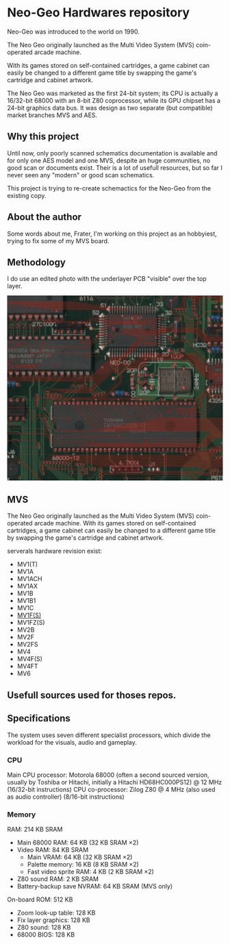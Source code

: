 # Neo-Geo Hardwares repository

Neo-Geo was introduced to the world on 1990.

The Neo Geo originally launched as the Multi Video System (MVS) coin-operated arcade machine.

With its games stored on self-contained cartridges, a game cabinet can easily be changed to a different game title by swapping the game's cartridge and cabinet artwork.

The Neo Geo was marketed as the first 24-bit system; its CPU is actually a 16/32-bit 68000 with an 8-bit Z80 coprocessor, while its GPU chipset has a 24-bit graphics data bus.
It was design as two separate (but compatible) market branches MVS and AES.

## Why this project

Until now, only poorly scanned schematics documentation is available and for only one AES model and one MVS, despite an huge communities, no good scan or documents exist.
Their is a lot of usefull resources, but so far I never seen any "modern" or good scan schematics.

This project is trying to re-create schemactics for the Neo-Geo from the existing copy.

## About the author

Some words about me, Frater, I'm working on this project as an hobbyiest, trying to fix some of my MVS board.

## Methodology

I do use an edited photo with the underlayer PCB "visible" over the top layer.

![under and upper layers](https://github.com/Neo-Geo-Hardwares/.github/blob/main/img/Board-2layers.png)

## MVS

The Neo Geo originally launched as the Multi Video System (MVS) coin-operated arcade machine. With its games stored on self-contained cartridges, a game cabinet can easily be changed to a different game title by swapping the game's cartridge and cabinet artwork.

serverals hardware revision exist:
 * MV1(T)
 * MV1A
 * MV1ACH
 * MV1AX
 * MV1B
 * MV1B1
 * MV1C
 * [MV1F(S)](https://github.com/Neo-Geo-Hardwares/Schematics-MV1F)
 * MV1FZ(S)
 * MV2B
 * MV2F
 * MV2FS
 * MV4
 * MV4F(S)
 * MV4FT
 * MV6

## Usefull sources used for thoses repos.


## Specifications

The system uses seven different specialist processors, which divide the workload for the visuals, audio and gameplay.

### CPU
Main CPU processor: Motorola 68000 (often a second sourced version, usually by Toshiba or Hitachi, initially a Hitachi HD68HC000PS12) @ 12 MHz (16/32-bit instructions)
CPU co-processor: Zilog Z80 @ 4 MHz (also used as audio controller) (8/16-bit instructions)

### Memory
RAM: 214 KB SRAM
 * Main 68000 RAM: 64 KB (32 KB SRAM ×2)
 * Video RAM: 84 KB SRAM
   * Main VRAM: 64 KB (32 KB SRAM ×2)
   * Palette memory: 16 KB (8 KB SRAM ×2)
   * Fast video sprite RAM: 4 KB (2 KB SRAM ×2)
* Z80 sound RAM: 2 KB SRAM
* Battery-backup save NVRAM: 64 KB SRAM (MVS only)

On-board ROM: 512 KB
 * Zoom look-up table: 128 KB
 * Fix layer graphics: 128 KB
 * Z80 sound: 128 KB
 * 68000 BIOS: 128 KB
